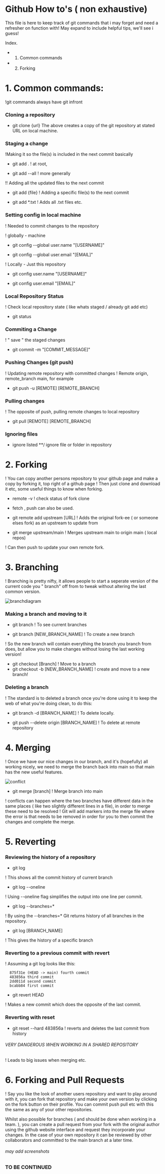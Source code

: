 # Github How to's ( non exhaustive)

This file is here to keep track of git commands that i may forget and need a refresher on function with! May expand to include helpful tips, we'll see i guess!

Index.
- 1. Common commands
- 2. Forking


# 1. Common commands:
!git commands always have git infront 

### Cloning a repository
- git clone {url}
The above creates a copy of the git repository at stated URL on local machine. 

### Staging a change
!Making it so the file(s) is included in the next commit basically

- git add . 
! at root,

- git add --all 
! more generally 

!! Adding all the updated files to the next commit

- git add {file}
! Adding a specific file(s) to the next commit

- git add *.txt ! Adds all .txt files etc.

### Setting config in local machine
! Needed to commit changes to the repository

! globally - machine

- git config --global user.name "[USERNAME]"

- git config --global user.email "[EMAIL]"

! Locally - Just this repository

- git config user.name "[USERNAME]"

- git config user.email "[EMAIL]"

### Local Repository Status 
! Check local repository state ( like whats staged / already git add etc)
- git status

### Commiting a Change 
! " save " the staged changes
- git commit -m "[COMMIT_MESSAGE]"

### Pushing Changes (git push)
! Updating remote repository with committed changes
! Remote origin, remote_branch main, for example

- git push -u [REMOTE] [REMOTE_BRANCH] 

### Pulling changes
! The opposite of push, pulling remote changes to local repository

- git pull [REMOTE] [REMOTE_BRANCH]

### Ignoring files

* ignore listed
**/ ignore file or folder in repository

# 2. Forking
! You can copy another persons repository to your github page and make a copy by forking it, top right of a github page
! Then just clone and download it etc, some useful things to know when forking.

- remote -v 
! check status of fork clone
- fetch , push can also be used.

- git remote add upstream [URL] 
! Adds the original fork-ee ( or someone elses fork) as an upstream to update from

- git merge upstream/main
! Merges upstream main to origin main ( local repos)

! Can then push to update your own remote fork.

# 3. Branching
! Branching is pretty nifty, it allows people to start a seperate version of the current code you " branch" off from to tweak without altering the last common version.

![branchdiagram](https://github.com/hjt523/QA-Training-Notebook/blob/5768c68a57fa30f9bd2e2bebcba8031d8e9895e5/imagefolder/Branching.jpeg)


### Making a branch and moving to it
- git branch ! To see current branches

-  git branch [NEW_BRANCH_NAME] ! To create a new branch

! So the new branch will contain everything the branch you branch from does, but allow you to make changes without losing the last working version!

- git checkout [Branch] ! Move to a branch
- git checkout -b [NEW_BRANCH_NAME] ! create and move to a new branch!

### Deleting a branch
! The standard is to deleted a branch once you're done using it to keep the web of what you're doing clean, to do this:

- git branch -d [BRANCH_NAME] ! To delete locally. 

- git push --delete origin [BRANCH_NAME] ! To delete at remote repository


# 4. Merging
! Once we have our nice changes in our branch, and it's (hopefully) all working nicely, we need to merge the branch back into main so that main has the new useful features.

![conflict](https://github.com/hjt523/QA-Training-Notebook/blob/034e3f5e519f59d63d86282fc0b4b5211c118792/Merge%20conflict.jpeg)

- git merge [branch]
! Merge branch into main

! conflicts can happen where the two branches have different data in the same places ( like two slightly different lines in a file), in order to merge these need to be resolved
! Git will add markers into the merge file where the error is that needs to be removed in order for you to then commit the changes and complete the merge.

# 5. Reverting
### Reviewing the history of a repository
- git log

! This shows all the commit history of current branch

- git log --oneline

! Using --oneline flag simplifies the output into one line per commit.

- git log --branches=*

! By using the --branches=* Git returns history of all branches in the repository.

- git log [BRANCH_NAME]

! This gives the history of a specific branch

### Reverting to a previous commit with revert
! Assuming a git log looks like this:

      875f31e (HEAD -> main) fourth commit
      483856a third commit
      2dd011d second commit
      bcabb84 first commit

- git revert HEAD

! Makes a new commit which does the opposite of the last commit. 

### Reverting with reset

- git reset --hard 483856a
! reverts and deletes the last commit from history 

###### VERY DANGEROUS WHEN WORKING IN A SHARED REPOSITORY
! Leads to big issues when merging etc.

# 6. Forking and Pull Requests
! Say you like the look of another users repository and want to play around with it, you can fork that repository and make your own version by clicking on the fork button on their profile.
You can commit push pull etc with this the same as any of your other repositories. 

Whilst also possible for branches ( and should be done when working in a team. ), you can create a pull request from your fork with the original author using the github website interface and request they incorporate your changes. In the case of your own repository it can be reviewed by other collaborators and committed to the main branch at a later time. 
###### may add screenshots
          
### TO BE CONTINUED ###





